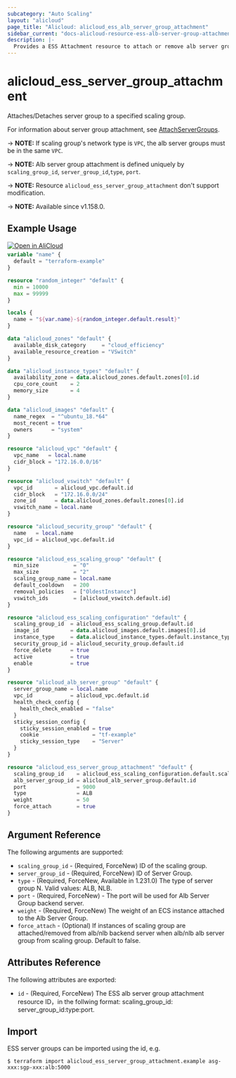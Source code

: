 ```yaml
---
subcategory: "Auto Scaling"
layout: "alicloud"
page_title: "Alicloud: alicloud_ess_alb_server_group_attachment"
sidebar_current: "docs-alicloud-resource-ess-alb-server-group-attachment"
description: |-
  Provides a ESS Attachment resource to attach or remove alb server group.
---
```


# alicloud_ess_server_group_attachment

Attaches/Detaches server group to a specified scaling group.

For information about  server group attachment, see [AttachServerGroups](https://www.alibabacloud.com/help/en/auto-scaling/developer-reference/api-attachservergroups).

-> **NOTE:** If scaling group's network type is `VPC`, the alb server groups must be in the same `VPC`.

-> **NOTE:** Alb server group attachment is defined uniquely by `scaling_group_id`, `server_group_id`,`type`, `port`.

-> **NOTE:** Resource `alicloud_ess_server_group_attachment` don't support modification.

-> **NOTE:** Available since v1.158.0.

## Example Usage

<div style="display: block;margin-bottom: 40px;"><div class="oics-button" style="float: right;position: absolute;margin-bottom: 10px;">
  <a href="https://api.aliyun.com/api-tools/terraform?resource=alicloud_ess_server_group_attachment&exampleId=da1e6d66-3f6c-c05b-afd7-6e23f858715a82a5acf3&activeTab=example&spm=docs.r.ess_alb_server_group_attachment.0.da1e6d663f&intl_lang=EN_US" target="_blank">
    <img alt="Open in AliCloud" src="https://img.alicdn.com/imgextra/i1/O1CN01hjjqXv1uYUlY56FyX_!!6000000006049-55-tps-254-36.svg" style="max-height: 44px; max-width: 100%;">
  </a>
</div></div>

```terraform
variable "name" {
  default = "terraform-example"
}

resource "random_integer" "default" {
  min = 10000
  max = 99999
}

locals {
  name = "${var.name}-${random_integer.default.result}"
}

data "alicloud_zones" "default" {
  available_disk_category     = "cloud_efficiency"
  available_resource_creation = "VSwitch"
}

data "alicloud_instance_types" "default" {
  availability_zone = data.alicloud_zones.default.zones[0].id
  cpu_core_count    = 2
  memory_size       = 4
}

data "alicloud_images" "default" {
  name_regex  = "^ubuntu_18.*64"
  most_recent = true
  owners      = "system"
}

resource "alicloud_vpc" "default" {
  vpc_name   = local.name
  cidr_block = "172.16.0.0/16"
}

resource "alicloud_vswitch" "default" {
  vpc_id       = alicloud_vpc.default.id
  cidr_block   = "172.16.0.0/24"
  zone_id      = data.alicloud_zones.default.zones[0].id
  vswitch_name = local.name
}

resource "alicloud_security_group" "default" {
  name   = local.name
  vpc_id = alicloud_vpc.default.id
}

resource "alicloud_ess_scaling_group" "default" {
  min_size           = "0"
  max_size           = "2"
  scaling_group_name = local.name
  default_cooldown   = 200
  removal_policies   = ["OldestInstance"]
  vswitch_ids        = [alicloud_vswitch.default.id]
}

resource "alicloud_ess_scaling_configuration" "default" {
  scaling_group_id  = alicloud_ess_scaling_group.default.id
  image_id          = data.alicloud_images.default.images[0].id
  instance_type     = data.alicloud_instance_types.default.instance_types[0].id
  security_group_id = alicloud_security_group.default.id
  force_delete      = true
  active            = true
  enable            = true
}

resource "alicloud_alb_server_group" "default" {
  server_group_name = local.name
  vpc_id            = alicloud_vpc.default.id
  health_check_config {
    health_check_enabled = "false"
  }
  sticky_session_config {
    sticky_session_enabled = true
    cookie                 = "tf-example"
    sticky_session_type    = "Server"
  }
}

resource "alicloud_ess_server_group_attachment" "default" {
  scaling_group_id    = alicloud_ess_scaling_configuration.default.scaling_group_id
  alb_server_group_id = alicloud_alb_server_group.default.id
  port                = 9000
  type                = ALB
  weight              = 50
  force_attach        = true
}
```

## Argument Reference

The following arguments are supported:

* `scaling_group_id` - (Required, ForceNew) ID of the scaling group.
* `server_group_id` - (Required, ForceNew) ID of Server Group.
* `type` - (Required, ForceNew, Available in 1.231.0) The type of server group N. Valid values: ALB, NLB.
* `port` - (Required, ForceNew) - The port will be used for Alb Server Group backend server.
* `weight` - (Required, ForceNew) The weight of an ECS instance attached to the Alb Server Group.
* `force_attach` - (Optional) If instances of scaling group are attached/removed from alb/nlb backend server when alb/nlb alb
  server group from scaling group. Default to false.

## Attributes Reference

The following attributes are exported:

* `id` - (Required, ForceNew) The ESS alb server group attachment resource ID，in the follwing format: scaling_group_id:
  server_group_id:type:port.

## Import

ESS server groups can be imported using the id, e.g.

```shell
$ terraform import alicloud_ess_server_group_attachment.example asg-xxx:sgp-xxx:alb:5000 
```
